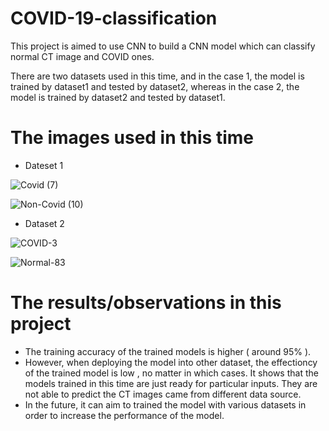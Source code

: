 # COVID-19-classification

This project is aimed to use CNN to build a CNN model which can classify normal CT image and COVID ones. 

There are two datasets used in this time, and in the case 1, the model is trained by dataset1 and tested by dataset2, whereas in the case 2, the model is trained by dataset2 and tested by dataset1.

# The images used in this time

- Dateset 1

![Covid (7)](https://user-images.githubusercontent.com/81594307/119424029-3a115f00-bd37-11eb-9ef7-8b59e7d70eed.png)

![Non-Covid (10)](https://user-images.githubusercontent.com/81594307/119424109-662ce000-bd37-11eb-9cb2-2dd8b8376730.png)


- Dataset 2

![COVID-3](https://user-images.githubusercontent.com/81594307/119423929-09c9c080-bd37-11eb-8bce-7d1d51c5e8bc.png)

![Normal-83](https://user-images.githubusercontent.com/81594307/119424126-71800b80-bd37-11eb-8aa6-94f9763eb797.png)



# The results/observations in this project
- The training accuracy of the trained models is higher ( around 95% ).
- However, when deploying the model into other dataset, the effectioncy of the trained model is low , no matter in which cases. It shows that the models trained in this time are just ready for particular inputs. They are not able to predict the CT images came from different data source. 
- In the future, it can aim to trained the model with various datasets in order to increase the performance of the model. 
